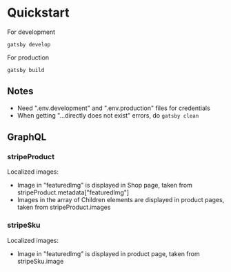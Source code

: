# Quickstart
For development
```shell
gatsby develop
```

For production
```shell
gatsby build
```

## Notes
* Need ".env.development" and ".env.production" files for credentials
* When getting "...directly does not exist" errors, do ```gatsby clean```

## GraphQL
### stripeProduct
Localized images:
* Image in "featuredImg" is displayed in Shop page, taken from stripeProduct.metadata["featuredImg"]
* Images in the array of Children elements are displayed in product pages, taken from stripeProduct.images

### stripeSku
Localized images:
* Image in "featuredImg" is displayed in product page, taken from stripeSku.image
